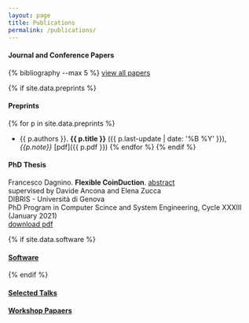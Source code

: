 ```yaml
---
layout: page
title: Publications
permalink: /publications/
---
```


#### Journal and Conference Papers
{% bibliography --max 5 %} 
[view all papers](/publications/journals-and-conferences) 

{% if site.data.preprints %} 
#### Preprints 
{% for p in site.data.preprints %} 
* {{ p.authors }}. **{{ p.title }}** ({{ p.last-update | date: '%B %Y' }}), *{{p.note}}* [pdf]({{ p.pdf }}) 
{% endfor %} 
{% endif %} 

#### PhD Thesis 
Francesco Dagnino. **Flexible CoinDuction**. [abstract](/publications/phd-thesis)  
supervised by  Davide Ancona and Elena Zucca  
DIBRIS - Università di Genova  
PhD Program in Computer Scince and System Engineering, Cycle XXXIII (January 2021)  
[download pdf](https://web.archive.org/web/20210214063202id_/https://iris.unige.it/retrieve/handle/11567/1035050/502494/phdunige_3767524.pdf)

{% if site.data.software %} 
#### [Software](/publications/software) 
{% endif %} 

#### [Selected Talks](/publications/talks)

#### [Workshop Papaers](/publications/workshops) 

